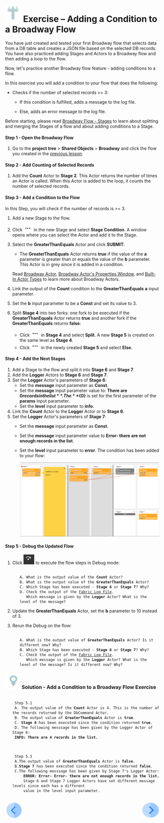 # ![](/academy/images/Exercise.png) Exercise – Adding a Condition to a Broadway Flow 

You have just created and tested your first Broadway flow that selects data from a DB table and creates a JSON file based on the selected DB records. You have also practiced adding Stages and Actors to a Broadway flow and then adding a loop to the flow. 

Now, let's practice another Broadway flow feature - adding conditions to a flow. 


In this exercise you will add a condition to your flow that does the following:

- Checks if the number of selected records >= 3:  

  - If this condition is fulfilled, adds a message to the log file.

  - Else, adds an error message to the log file.

    

Before starting, please read [Broadway Flow - Stages](/articles/19_Broadway/19_broadway_flow_stages.md) to learn about splitting and merging the Stages of a flow and about adding conditions to a Stage. 

#### Step 1 - Open the Broadway Flow
1. Go to the **project tree** > **Shared Objects** > **Broadway** and click the flow you created in the [previous lesson](/academy/Training_Level_1/99_Broadway/05_create_broadway_flow.md).

#### Step 2 - Add Counting of Selected Records

1. Add the **Count** Actor to **Stage 2**. This Actor returns the number of times an Actor is called. When this Actor is added to the loop, it counts the number of selected records.

#### Step 3 - Add a Condition to the Flow

In this Step, you will check if the number of records is >= 3. 

1. Add a new Stage to the flow.

2. Click ![three dots](/academy/Training_Level_1/99_Broadway/images/three_dots_icon.png) in the new Stage and select  **Stage Condition**. A window opens where you can select the Actor and add it to the Stage.

3. Select the **GreaterThanEquals** Actor and click  **SUBMIT**:

     - The **GreaterThanEquals** Actor returns **true** if the value of the **a** parameter is greater than or equals the value of the **b** parameter. This Actor is in grey since it is added in a condition.

     Read [Broadway Actor](/articles/19_Broadway/03_broadway_actor.md), [Broadway Actor's Properties Window](/articles/19_Broadway/03_broadway_actor_window.md), and [Built-In Actor Types](/articles/19_Broadway/04_built_in_actor_types.md) to learn more about Broadway Actors.

4. Link the output of the **Count** condition to the **GreaterThanEquals** **a** input parameter.

5.  Set the **b** input parameter to be a **Const** and set its value to 3.

6. Split **Stage 4** into two forks: one fork to be executed if the **GreaterThanEquals** Actor returns **true** and another fork if the **GreaterThanEquals** returns **false**:

      - Click ![three dots](/academy/Training_Level_1/99_Broadway/images/three_dots_icon.png) in **Stage 4** and select **Split**. A new **Stage 5** is created on the same level as **Stage 4**.  
      - Click ![three dots](/academy/Training_Level_1/99_Broadway/images/three_dots_icon.png) in the newly created **Stage 5** and select **Else**.

#### Step 4 - Add the Next Stages

1. Add a Stage to the flow and split it into **Stage 6** and **Stage 7**.
2. Add the **Logger** Actors to **Stage 6** and **Stage 7**.
3. Set the **Logger** Actor's parameters of **Stage 6**:
   - Set the **message** input parameter as **Const**.
   - Set the **message** input parameter value to: **There are ${0} records in the list**. The **${0}** is set for the first parameter of the **params** input parameter.
   - Set the **level** input parameter to **info**.
4. Link the **Count** Actor to the **Logger** Actor or to **Stage 6**.
5. Set the **Logger** Actor's parameters of **Stage 7**:
   - Set the **message** input parameter as **Const**.
   
   - Set the **message** input parameter value to **Error- there are not enough records in the list**.
   
   - Set the **level** input parameter to **error**. The condition has been added to your flow:
   
     ![image](/academy/Training_Level_1/99_Broadway/images/MyFirstFlow_including_condition.png)

#### Step 5 - Debug the Updated Flow

1. Click ![Debug Step](/academy/Training_Level_1/99_Broadway/images/debug_step_icon.png) to execute the flow steps in Debug mode:

   <ul>
   <pre><code>
   A. What is the output value of the <strong>Count</strong> Actor? 
   B. What is the output value of the <strong>GreaterThanEquals</strong> Actor? 
   C. Which Stage has been executed - <strong>Stage 6</strong> or <strong>Stage 7</strong>? Why?
   D. Check the output of the <a href="/articles/13_LUDB_viewer_and_studio_debug_capabilities/02_fabric_studio_log_files.md">Fabric Log File</a>. 
      Which message is given by the <strong>Logger</strong> Actor? What is the level of the message? 
   </code></pre>
   </ul>
   
   
2. Update the **GreaterThanEquals** Actor, set the **b** parameter to 10 instead of 3.

3. Rerun the Debug on the flow: 

   <ul>
   <pre><code>
   A. What is the output value of <strong>GreaterThanEquals</strong> Actor? Is it different now? Why? 
   B. Which Stage has been executed - <strong>Stage 6</strong> or <strong>Stage 7</strong>? Why?
   C. Check the output of the <a href="/articles/13_LUDB_viewer_and_studio_debug_capabilities/02_fabric_studio_log_files.md">Fabric Log File</a>.
      Which message is given by the <strong>Logger</strong> Actor? What is the level of the message? Is it different now? Why? 
   </code></pre>
   </ul>



### ![](/academy/images/Solution.png)Solution - Add a Condition to a Broadway Flow Exercise 

 <ul>
 <pre><code> 
 Step 5.1
 A. The output value of the <strong>Count</strong> Actor is 4. This is the number of the records returned by the <strong></strong>DbCommand</strong> Actor.
 B. The output value of <strong>GreaterThanEquals</strong> Actor is <strong>true</strong>.
 C. <strong>Stage 6</strong> has been executed since the condition returned <strong>true</strong>.
 D. The following messsage has been given by the Logger Actor of Stage 6: 
 <strong>INFO: There are 4 records in the list.</strong>
 </code></pre>
 </ul>

<ul>
<pre><code>
 Step 5.3
 A.The output value of <strong>GreaterThanEquals</strong> Actor is <strong>false</strong>.
 B.<strong>Stage 7</strong> has been executed since the condition returned <strong>false</strong>.
 C.The following messsage has been given by Stage 7's Logger Actor: 
     <strong>ERROR: Error- Error- there are not enough records in the list.</strong> 
     Stage 6 and Stage 7 Logger Actors have set different message levels since each has a different 
     value in the level input parameter.
 </code></pre>
 </ul>




[![Previous](/articles/images/Previous.png)](/academy/Training_Level_1/99_Broadway/06_broadway_flow_adding_loops_and_conditions.md)[<img align="right" width="60" height="54" src="/articles/images/Next.png">]()
